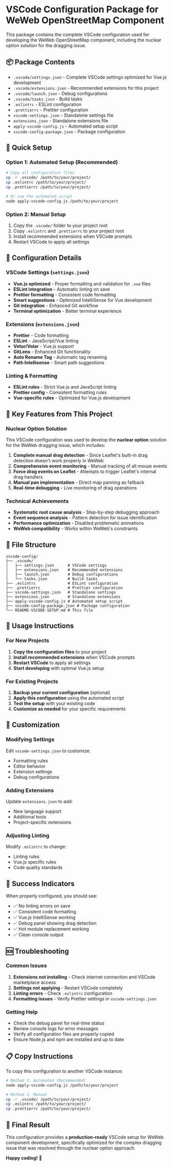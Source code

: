 # VSCode Configuration Package for WeWeb OpenStreetMap Component

This package contains the complete VSCode configuration used for developing the WeWeb OpenStreetMap component, including the nuclear option solution for the dragging issue.

## 📦 Package Contents

- `.vscode/settings.json` - Complete VSCode settings optimized for Vue.js development
- `.vscode/extensions.json` - Recommended extensions for this project
- `.vscode/launch.json` - Debug configurations
- `.vscode/tasks.json` - Build tasks
- `.eslintrc` - ESLint configuration
- `.prettierrc` - Prettier configuration
- `vscode-settings.json` - Standalone settings file
- `extensions.json` - Standalone extensions file
- `apply-vscode-config.js` - Automated setup script
- `vscode-config-package.json` - Package configuration

## 🚀 Quick Setup

### Option 1: Automated Setup (Recommended)
```bash
# Copy all configuration files
cp -r .vscode/ /path/to/your/project/
cp .eslintrc /path/to/your/project/
cp .prettierrc /path/to/your/project/

# Or use the automated script
node apply-vscode-config.js /path/to/your/project
```

### Option 2: Manual Setup
1. Copy the `.vscode/` folder to your project root
2. Copy `.eslintrc` and `.prettierrc` to your project root
3. Install recommended extensions when VSCode prompts
4. Restart VSCode to apply all settings

## 🔧 Configuration Details

### VSCode Settings (`settings.json`)
- **Vue.js optimized** - Proper formatting and validation for `.vue` files
- **ESLint integration** - Automatic linting on save
- **Prettier formatting** - Consistent code formatting
- **Smart suggestions** - Optimized IntelliSense for Vue development
- **Git integration** - Enhanced Git workflow
- **Terminal optimization** - Better terminal experience

### Extensions (`extensions.json`)
- **Prettier** - Code formatting
- **ESLint** - JavaScript/Vue linting
- **Vetur/Volar** - Vue.js support
- **GitLens** - Enhanced Git functionality
- **Auto Rename Tag** - Automatic tag renaming
- **Path Intellisense** - Smart path suggestions

### Linting & Formatting
- **ESLint rules** - Strict Vue.js and JavaScript linting
- **Prettier config** - Consistent formatting rules
- **Vue-specific rules** - Optimized for Vue.js development

## 🎯 Key Features from This Project

### Nuclear Option Solution
This VSCode configuration was used to develop the **nuclear option** solution for the WeWeb dragging issue, which includes:

1. **Complete manual drag detection** - Since Leaflet's built-in drag detection doesn't work properly in WeWeb
2. **Comprehensive event monitoring** - Manual tracking of all mouse events
3. **Force drag events on Leaflet** - Attempts to trigger Leaflet's internal drag handlers
4. **Manual pan implementation** - Direct map panning as fallback
5. **Real-time debugging** - Live monitoring of drag operations

### Technical Achievements
- **Systematic root cause analysis** - Step-by-step debugging approach
- **Event sequence analysis** - Pattern detection for issue identification
- **Performance optimization** - Disabled problematic animations
- **WeWeb compatibility** - Works within WeWeb's constraints

## 📁 File Structure

```
vscode-config/
├── .vscode/
│   ├── settings.json      # VSCode settings
│   ├── extensions.json    # Recommended extensions
│   ├── launch.json        # Debug configurations
│   └── tasks.json         # Build tasks
├── .eslintrc              # ESLint configuration
├── .prettierrc            # Prettier configuration
├── vscode-settings.json   # Standalone settings
├── extensions.json        # Standalone extensions
├── apply-vscode-config.js # Automated setup script
├── vscode-config-package.json # Package configuration
└── README-VSCODE-SETUP.md # This file
```

## 🚀 Usage Instructions

### For New Projects
1. **Copy the configuration files** to your project
2. **Install recommended extensions** when VSCode prompts
3. **Restart VSCode** to apply all settings
4. **Start developing** with optimal Vue.js setup

### For Existing Projects
1. **Backup your current configuration** (optional)
2. **Apply this configuration** using the automated script
3. **Test the setup** with your existing code
4. **Customize as needed** for your specific requirements

## 🔧 Customization

### Modifying Settings
Edit `vscode-settings.json` to customize:
- Formatting rules
- Editor behavior
- Extension settings
- Debug configurations

### Adding Extensions
Update `extensions.json` to add:
- New language support
- Additional tools
- Project-specific extensions

### Adjusting Linting
Modify `.eslintrc` to change:
- Linting rules
- Vue.js specific rules
- Code quality standards

## 🎉 Success Indicators

When properly configured, you should see:
- ✅ No linting errors on save
- ✅ Consistent code formatting
- ✅ Vue.js IntelliSense working
- ✅ Debug panel showing drag detection
- ✅ Hot module replacement working
- ✅ Clean console output

## 🆘 Troubleshooting

### Common Issues
1. **Extensions not installing** - Check internet connection and VSCode marketplace access
2. **Settings not applying** - Restart VSCode completely
3. **Linting errors** - Check `.eslintrc` configuration
4. **Formatting issues** - Verify Prettier settings in `vscode-settings.json`

### Getting Help
- Check the debug panel for real-time status
- Review console logs for error messages
- Verify all configuration files are properly copied
- Ensure Node.js and npm are installed and up to date

## 📋 Copy Instructions

To copy this configuration to another VSCode instance:

```bash
# Method 1: Automated (Recommended)
node apply-vscode-config.js /path/to/your/project

# Method 2: Manual
cp -r .vscode/ /path/to/your/project/
cp .eslintrc /path/to/your/project/
cp .prettierrc /path/to/your/project/
```

## 🎯 Final Result

This configuration provides a **production-ready** VSCode setup for WeWeb component development, specifically optimized for the complex dragging issue that was resolved through the nuclear option approach.

**Happy coding!** 🚀